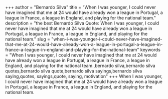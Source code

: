 +++
author = "Bernardo Silva"
title = "When I was younger, I could never have imagined that me at 24 would have already won a league in Portugal, a league in France, a league in England, and playing for the national team."
description = "the best Bernardo Silva Quote: When I was younger, I could never have imagined that me at 24 would have already won a league in Portugal, a league in France, a league in England, and playing for the national team."
slug = "when-i-was-younger-i-could-never-have-imagined-that-me-at-24-would-have-already-won-a-league-in-portugal-a-league-in-france-a-league-in-england-and-playing-for-the-national-team"
keywords = "When I was younger, I could never have imagined that me at 24 would have already won a league in Portugal, a league in France, a league in England, and playing for the national team.,bernardo silva,bernardo silva quotes,bernardo silva quote,bernardo silva sayings,bernardo silva saying,quotes, sayings,quote, saying, motivation"
+++
When I was younger, I could never have imagined that me at 24 would have already won a league in Portugal, a league in France, a league in England, and playing for the national team.
